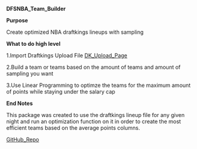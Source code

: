 **DFSNBA_Team_Builder**

**Purpose**

Create optimized NBA draftkings lineups with sampling

**What to do high level**

1.Import Draftkings Upload File [DK_Upload_Page](https://www.draftkings.com/lineup/upload)

2.Build a team or teams based on the amount of teams and amount of sampling you want

3.Use Linear Programming to optimze the teams for the maximum amount of points while staying under the salary cap


**End Notes**

This package was created to use the draftkings lineup file for any given night and run an optimization function on it in order to create the most efficient teams based on the average points columns. 


[GitHub_Repo](https://github.com/Blex42/DFS_NBA_Team_Builder)
